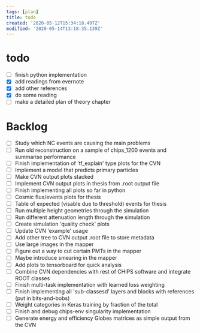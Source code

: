 ```yaml
---
tags: [plan]
title: todo
created: '2020-05-12T15:34:18.497Z'
modified: '2020-05-14T13:18:35.139Z'
---
```


# todo

+ [ ] finish python implementation
+ [x] add readings from evernote
+ [x] add other references
+ [x] do some reading
+ [ ] make a detailed plan of theory chapter

# Backlog

+ [ ] Study which NC events are causing the main problems
+ [ ] Run old reconstruction on a sample of chips_1200 events and summarise performance
+ [ ] Finish implementation of 'tf_explain' type plots for the CVN
+ [ ] Implement a model that predicts primary particles
+ [ ] Make CVN output plots stacked
+ [ ] Implement CVN output plots in thesis from .root output file
+ [ ] Finish implementing all plots so far in python
+ [ ] Cosmic flux/events plots for thesis
+ [ ] Table of expected (visable due to threshold) events for thesis
+ [ ] Run multiple height geometries through the simulation
+ [ ] Run different attenuation length through the simulation
+ [ ] Create simulation 'quality check' plots 
+ [ ] Update CVN 'example' usage
+ [ ] Add other tree to CVN output .root file to store metadata
+ [ ] Use large images in the mapper
+ [ ] Figure out a way to cut certain PMTs in the mapper
+ [ ] Maybe introduce smearing in the mapper
+ [ ] Add plots to tensorboard for quick analysis
+ [ ] Combine CVN dependencies with rest of CHIPS software and integrate ROOT classes
+ [ ] Finish multi-task implementation with learned loss weighting
+ [ ] Finish implementing all 'sub-classesd' layers and blocks with references (put in bits-and-bobs)
+ [ ] Weight categories in Keras training by fraction of the total
+ [ ] Finish and debug chips-env singularity implementation
+ [ ] Generate energy and efficiency Globes matrices as simple output from the CVN
